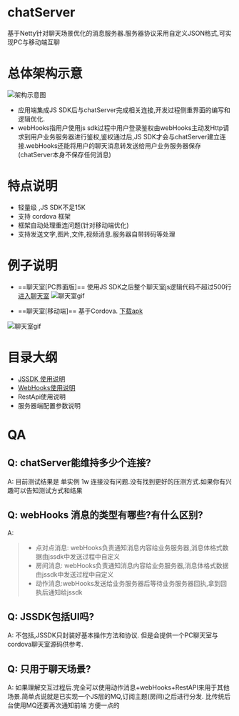 # chatServer
基于Netty针对聊天场景优化的消息服务器.服务器协议采用自定义JSON格式,可实现PC与移动端互聊


# 总体架构示意
![架构示意图](https://zhangjianying.github.io/chatServer/doc/main.png)

* 应用端集成JS SDK后与chatServer完成相关连接,开发过程侧重界面的编写和逻辑优化.
* webHooks指用户使用js sdk过程中用户登录鉴权由webHooks主动发Http请求到用户业务服务器进行鉴权,鉴权通过后,JS SDK才会与chatServer建立连接.webHooks还能将用户的聊天消息转发送给用户业务服务器保存(chatServer本身不保存任何消息)


# 特点说明
* 轻量级 ,JS SDK不足15K
* 支持 cordova 框架
* 框架自动处理重连问题(针对移动端优化)
* 支持发送文字,图片,文件,视频消息.服务器自带转码等处理


# 例子说明
* ==聊天室[PC界面版]== 使用JS SDK之后整个聊天室js逻辑代码不超过500行 [进入聊天室](https://zhangjianying.github.io/chatServer/jsSdk/index.html)
![聊天室gif](https://zhangjianying.github.io/chatServer/doc/chatRoom.gif)

* ==聊天室[移动端]== 基于Cordova.  [下载apk](https://zhangjianying.github.io/chatServer/doc/android-debug.apk)

![聊天室gif](https://zhangjianying.github.io/chatServer/doc/mobileChat.png)

# 目录大纲

* [JSSDK 使用说明](doc/jssdk.md)
* [WebHooks使用说明](doc/WebHooks.md)
* RestApi使用说明
* 服务器端配置参数说明


#  QA
##  Q: chatServer能维持多少个连接?
A: 目前测试结果是 单实例 1w 连接没有问题.没有找到更好的压测方式.如果你有兴趣可以告知测试方式和结果

##  Q: webHooks 消息的类型有哪些?有什么区别?
A:

> * 点对点消息: webHooks负责通知消息内容给业务服务器,消息体格式数据由jssdk中发送过程中自定义
> * 房间消息: webHooks负责通知消息内容给业务服务器,消息体格式数据由jssdk中发送过程中自定义
> * 动作消息:webHooks发送给业务服务器后等待业务服务器回执,拿到回执后通知给jssdk

##  Q: JSSDK包括UI吗?
A: 不包括,JSSDK只封装好基本操作方法和协议. 但是会提供一个PC聊天室与cordova聊天室源码供参考.

##  Q: 只用于聊天场景?
A: 如果理解交互过程后.完全可以使用动作消息+webHooks+RestAPI来用于其他场景.简单点说就是已实现一个JS层的MQ,订阅主题(房间)之后进行分发.
比传统后台使用MQ还要再次通知前端 方便一点的